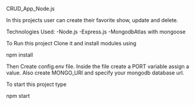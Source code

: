 CRUD_App_Node.js

In this projects user can create their favorite show, update and delete. 

Technologies Used:
    -Node.js
    -Express.js
    -MongodbAtlas with mongoose


To Run this project Clone it and install modules using

npm install

Then Create config.env file. Inside the file create a PORT variable assign a value. Also create MONGO_URI and specify your mongodb database url. 

To start this project type

npm start
